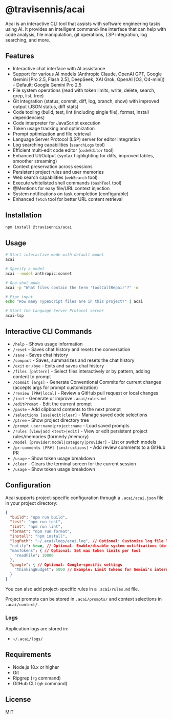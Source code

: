 # @travisennis/acai

Acai is an interactive CLI tool that assists with software engineering tasks using AI. It provides an intelligent command-line interface that can help with code analysis, file manipulation, git operations, LSP integration, log searching, and more.

## Features

- Interactive chat interface with AI assistance
- Support for various AI models (Anthropic Claude, OpenAI GPT, Google Gemini [Pro 2.5, Flash 2.5], DeepSeek, XAI Grok, OpenAI [O3, O4-mini]) - Default: Google Gemini Pro 2.5
- File system operations (read with token limits, write, delete, search, grep, list, tree)
- Git integration (status, commit, diff, log, branch, show) with improved output (JSON status, diff stats)
- Code tooling (build, test, lint (including single file), format, install dependencies)
- Code interpreter for JavaScript execution
- Token usage tracking and optimization
- Prompt optimization and file retrieval
- Language Server Protocol (LSP) server for editor integration
- Log searching capabilities (`searchLogs` tool)
- Efficient multi-edit code editor (`codeEditor` tool)
- Enhanced UI/Output (syntax highlighting for diffs, improved tables, smoother streaming)
- Context preservation across sessions
- Persistent project rules and user memories
- Web search capabilities (`webSearch` tool)
- Execute whitelisted shell commands (`bashTool` tool)
- @Mentions for easy file/URL context injection
- System notifications on task completion (configurable)
- Enhanced `fetch` tool for better URL content retrieval

## Installation

```bash
npm install @travisennis/acai
```

## Usage

```bash
# Start interactive mode with default model
acai

# Specify a model
acai --model anthropic:sonnet

# One-shot mode
acai -p "What files contain the term 'toolCallRepair'?" -o

# Pipe input
echo "How many TypeScript files are in this project?" | acai

# Start the Language Server Protocol server
acai-lsp
```

## Interactive CLI Commands

- `/help` - Shows usage information
- `/reset` - Saves chat history and resets the conversation
- `/save` - Saves chat history
- `/compact` - Saves, summarizes and resets the chat history
- `/exit` or `/bye` - Exits and saves chat history
- `/files [pattern]` - Select files interactively or by pattern, adding content to prompt
- `/commit [args]` - Generate Conventional Commits for current changes (accepts args for prompt customization)
- `/review [PR#|local]` - Review a GitHub pull request or local changes
- `/init` - Generate or improve `.acai/rules.md`
- `/editPrompt` - Edit the current prompt
- `/paste` - Add clipboard contents to the next prompt
- `/selections [use|edit|clear]` - Manage saved code selections
- `/ptree` - Show project directory tree
- `/prompt user:name|project:name` - Load saved prompts
- `/rules [view|add <text>|edit]` - View or edit persistent project rules/memories (formerly /memory)
- `/model [provider:model|category|provider]` - List or switch models
- `/pr-comments [PR#] [instructions]` - Add review comments to a GitHub PR
- `/usage` - Show token usage breakdown
- `/clear` - Clears the terminal screen for the current session
- `/usage` - Show token usage breakdown

## Configuration

Acai supports project-specific configuration through a `.acai/acai.json` file in your project directory:

```json
{
  "build": "npm run build",
  "test": "npm run test",
  "lint": "npm run lint",
  "format": "npm run format",
  "install": "npm install",
  "logPath": "~/.acai/logs/acai.log", // Optional: Customize log file location
  "notify": true, // Optional: Enable/disable system notifications (default: false)
  "maxTokens": { // Optional: Set max token limits per tool
    "readFile": 10000
  },
  "google": { // Optional: Google-specific settings
    "thinkingBudget": 5000 // Example: Limit tokens for Gemini's internal thinking
  }
}
```

You can also add project-specific rules in a `.acai/rules.md` file.

Project prompts can be stored in `.acai/prompts/` and context selections in `.acai/context/`.

### Logs

Application logs are stored in:
- `~/.acai/logs/`

## Requirements

- Node.js 18.x or higher
- Git
- Ripgrep (`rg` command)
- GitHub CLI (`gh` command)

## License

MIT
